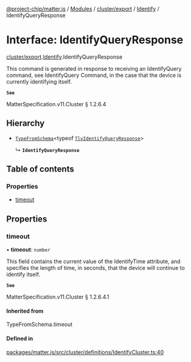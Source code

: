 [@project-chip/matter.js](../README.md) / [Modules](../modules.md) / [cluster/export](../modules/cluster_export.md) / [Identify](../modules/cluster_export.Identify.md) / IdentifyQueryResponse

# Interface: IdentifyQueryResponse

[cluster/export](../modules/cluster_export.md).[Identify](../modules/cluster_export.Identify.md).IdentifyQueryResponse

This command is generated in response to receiving an IdentifyQuery command, see IdentifyQuery Command, in the
case that the device is currently identifying itself.

**`See`**

MatterSpecification.v11.Cluster § 1.2.6.4

## Hierarchy

- [`TypeFromSchema`](../modules/tlv_export.md#typefromschema)\<typeof [`TlvIdentifyQueryResponse`](../modules/cluster_export.Identify.md#tlvidentifyqueryresponse)\>

  ↳ **`IdentifyQueryResponse`**

## Table of contents

### Properties

- [timeout](cluster_export.Identify.IdentifyQueryResponse.md#timeout)

## Properties

### timeout

• **timeout**: `number`

This field contains the current value of the IdentifyTime attribute, and specifies the length of time, in
seconds, that the device will continue to identify itself.

**`See`**

MatterSpecification.v11.Cluster § 1.2.6.4.1

#### Inherited from

TypeFromSchema.timeout

#### Defined in

[packages/matter.js/src/cluster/definitions/IdentifyCluster.ts:40](https://github.com/project-chip/matter.js/blob/904d0c9b952b91f28a21803759c5e5c66ee4d272/packages/matter.js/src/cluster/definitions/IdentifyCluster.ts#L40)
